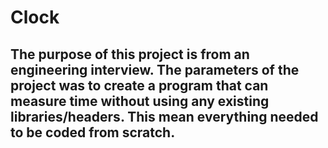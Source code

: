 # Clock

## The purpose of this project is from an engineering interview. The parameters of the project was to create a program that can measure time without using any existing libraries/headers. This mean everything needed to be coded from scratch. 
